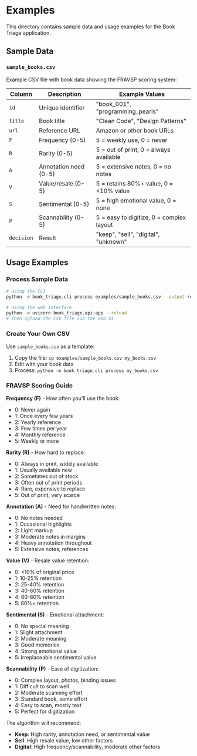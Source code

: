 # Examples

This directory contains sample data and usage examples for the Book Triage application.

## Sample Data

### `sample_books.csv`
Example CSV file with book data showing the FRAVSP scoring system:

| Column | Description | Example Values |
|--------|-------------|----------------|
| `id` | Unique identifier | "book_001", "programming_pearls" |
| `title` | Book title | "Clean Code", "Design Patterns" |
| `url` | Reference URL | Amazon or other book URLs |
| `F` | Frequency (0-5) | 5 = weekly use, 0 = never |
| `R` | Rarity (0-5) | 5 = out of print, 0 = always available |
| `A` | Annotation need (0-5) | 5 = extensive notes, 0 = no notes |
| `V` | Value/resale (0-5) | 5 = retains 80%+ value, 0 = <10% value |
| `S` | Sentimental (0-5) | 5 = high emotional value, 0 = none |
| `P` | Scannability (0-5) | 5 = easy to digitize, 0 = complex layout |
| `decision` | Result | "keep", "sell", "digital", "unknown" |

## Usage Examples

### Process Sample Data
```bash
# Using the CLI
python -m book_triage.cli process examples/sample_books.csv --output results.csv

# Using the web interface
python -m uvicorn book_triage.api:app --reload
# Then upload the CSV file via the web UI
```

### Create Your Own CSV
Use `sample_books.csv` as a template:

1. Copy the file: `cp examples/sample_books.csv my_books.csv`
2. Edit with your book data
3. Process: `python -m book_triage.cli process my_books.csv`

### FRAVSP Scoring Guide

**Frequency (F)** - How often you'll use the book:
- 0: Never again
- 1: Once every few years
- 2: Yearly reference
- 3: Few times per year
- 4: Monthly reference
- 5: Weekly or more

**Rarity (R)** - How hard to replace:
- 0: Always in print, widely available
- 1: Usually available new
- 2: Sometimes out of stock
- 3: Often out of print periods
- 4: Rare, expensive to replace
- 5: Out of print, very scarce

**Annotation (A)** - Need for handwritten notes:
- 0: No notes needed
- 1: Occasional highlights
- 2: Light markup
- 3: Moderate notes in margins
- 4: Heavy annotation throughout
- 5: Extensive notes, references

**Value (V)** - Resale value retention:
- 0: <10% of original price
- 1: 10-25% retention
- 2: 25-40% retention
- 3: 40-60% retention
- 4: 60-80% retention
- 5: 80%+ retention

**Sentimental (S)** - Emotional attachment:
- 0: No special meaning
- 1: Slight attachment
- 2: Moderate meaning
- 3: Good memories
- 4: Strong emotional value
- 5: Irreplaceable sentimental value

**Scannability (P)** - Ease of digitization:
- 0: Complex layout, photos, binding issues
- 1: Difficult to scan well
- 2: Moderate scanning effort
- 3: Standard book, some effort
- 4: Easy to scan, mostly text
- 5: Perfect for digitization

The algorithm will recommend:
- **Keep**: High rarity, annotation need, or sentimental value
- **Sell**: High resale value, low other factors
- **Digital**: High frequency/scannability, moderate other factors 